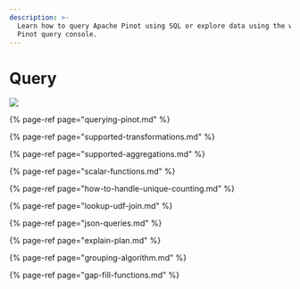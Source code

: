 ```yaml
---
description: >-
  Learn how to query Apache Pinot using SQL or explore data using the web-based
  Pinot query console.
---
```


# Query

![](../../.gitbook/assets/pinot-ui-width-1000.gif)

{% page-ref page="querying-pinot.md" %}

{% page-ref page="supported-transformations.md" %}

{% page-ref page="supported-aggregations.md" %}

{% page-ref page="scalar-functions.md" %}

{% page-ref page="how-to-handle-unique-counting.md" %}

{% page-ref page="lookup-udf-join.md" %}

{% page-ref page="json-queries.md" %}

{% page-ref page="explain-plan.md" %}

{% page-ref page="grouping-algorithm.md" %}

{% page-ref page="gap-fill-functions.md" %}